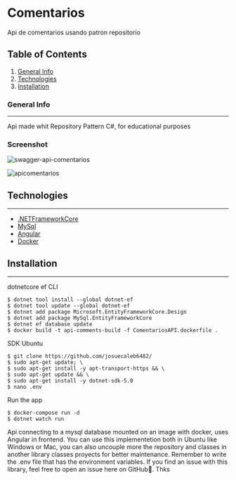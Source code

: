 # Comentarios
Api de comentarios usando patron repositorio
## Table of Contents
1. [General Info](#general-info)
2. [Technologies](#technologies)
3. [Installation](#installation)

### General Info
***
Api made whit Repository Pattern C#, for educational purposes
### Screenshot
![swagger-api-comentarios](https://user-images.githubusercontent.com/20881963/138023881-b6ea31bf-d602-4dda-825e-b5d1a7d7b50c.PNG)

![apicomentarios](https://user-images.githubusercontent.com/20881963/138598366-6487b3c6-7cb3-4c7a-b97d-498cebdaf6a7.JPG)

## Technologies
***
* [.NETFrameworkCore](https://dotnet.microsoft.com/download/dotnet/5.0)
* [MySql](https://www.mysql.com/)
* [Angular](https://angular.io/guide/what-is-angular)
* [Docker](https://www.docker.com/)
## Installation
***

dotnetcore ef CLI
```
$ dotnet tool install --global dotnet-ef
$ dotnet tool update --global dotnet-ef
$ dotnet add package Microsoft.EntityFrameworkCore.Design
$ dotnet add package MySql.EntityFrameworkCore
$ dotnet ef database update
$ docker build -t api-comments-build -f ComentariosAPI.dockerfile .
```

SDK Ubuntu
```
$ git clone https://github.com/josuecaleb6482/
$ sudo apt-get update; \
$ sudo apt-get install -y apt-transport-https && \
$ sudo apt-get update && \
$ sudo apt-get install -y dotnet-sdk-5.0
$ nano .env
```

Run the app
```
$ docker-compose run -d
$ dotnet watch run
```

Api connecting to a mysql database mounted on an image with docker, uses Angular in frontend. You can use this implementetion both in Ubuntu like Windows or Mac, you can also uncouple more the repository and classes in another library classes proyects for better maintenance.
Remember to write the .env file that has the environment variables.
If you find an issue with this library, feel free to open an issue here on GitHub🙂. Thks


